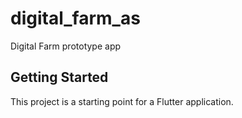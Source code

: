 # digital_farm_as

Digital Farm prototype app

## Getting Started

This project is a starting point for a Flutter application.
